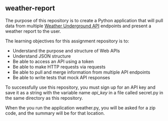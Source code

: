 ## weather-report

The purpose of this repository is to create a Python application that will pull
data from multiple <a href="http://api.wunderground.com/api/">Weather Underground API</a>
endpoints and present a weather report to the user.

The learning objectives for this assignment repository is to:

* Understand the purpose and structure of Web APIs
* Understand JSON structure
* Be able to access an API using a token
* Be able to make HTTP requests via requests
* Be able to pull and merge information from multiple API endpoints
* Be able to write tests that mock API responses

To successfully use this repository, you must sign up for an API key and save it
as a string with the variable name *api_key* in a file called secret.py in the
same directory as this repository.

When the you run the application weather.py, you will be asked for a zip code, and 
the summary will be for that location.
